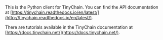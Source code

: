 This is the Python client for TinyChain. You can find the API documentation at [https://tinychain.readthedocs.io/en/latest/](http://tinychain.readthedocs.io/en/latest/).

There are tutorials available in the TinyChain documentation at [https://docs.tinychain.net/](https://docs.tinychain.net/).

